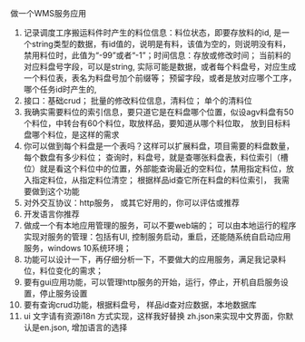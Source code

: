 做一个WMS服务应用
1. 记录调度工序搬运料件时产生的料位信息：料位状态，即要存放料的id, 是一个string类型的数据，有id值的，说明是有料，该值为空的，则说明没有料，禁用料位时，此值为“-99”或者“-1”；时间信息：存放或修改时间； 当前料的对应料盘号字段，可以是string, 实际可能是数据，或者每个料盘号，对应生成一个料位表，表名为料盘号加个前缀等； 预留字段，或者是放对应哪个工序，哪个任务id时产生的,
2. 接口：基础crud；  批量的修改料位信息，清料位； 单个的清料位
3. 我确实需要料位的索引信息，要只道它是在料盘哪个位置，似设agv料盘有50个料位，中转台有60个料位，取放样品，要知道从哪个料位取， 放到目标料盘哪个料位，是这样的需求
4. 你可以做到每个料盘是一个表吗？这样可以扩展料盘，项目需要的料盘数量，每个数盘有多少料位； 查询时，料盘号，就是查哪张料盘表，料位索引（槽位）就是看这个料位中的位置，外部能查询最近的空料位，禁用指定料位，放入指定料位，从指定料位清空； 根据样品id查它所在料盘的料位索引， 我需要做到这个功能
5. 对外交互协议：http服务， 或其它好用的，你可以评估或推荐
6. 开发语言你推荐
7. 做成一个有本地应用管理的服务，可以不要web端的； 可以由本地运行的程序实现对服务的管理：包括有UI, 控制服务启动，重启，还能随系统自启动应用服务，windows 10系统环境； 
8. 功能可以设计一下，再仔细分析一下，不要做大的应用服务，满足我记录料位，料位变化的需求；
9. 要有gui应用功能，可以管理http服务的开始，运行，停止，开机自启服务设置，停止服务设置
10. 要有查询crud功能，根据料盘号， 样品id查对应数据，本地数据库
11. ui 文字请有资源i18n 方式实现，这样我好替换 zh.json来实现中文界面，你默认是en.json, 增加语言的选择
